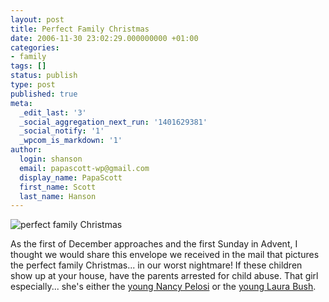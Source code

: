 ```yaml
---
layout: post
title: Perfect Family Christmas
date: 2006-11-30 23:02:29.000000000 +01:00
categories:
- family
tags: []
status: publish
type: post
published: true
meta:
  _edit_last: '3'
  _social_aggregation_next_run: '1401629381'
  _social_notify: '1'
  _wpcom_is_markdown: '1'
author:
  login: shanson
  email: papascott-wp@gmail.com
  display_name: PapaScott
  first_name: Scott
  last_name: Hanson
---
```

<p><img src="https://res.cloudinary.com/papascott/image/upload/wordpress/wp-content/uploads/2006/11/perfect_family_christmas.jpg" alt="perfect family Christmas" /></p>
<p>As the first of December approaches and the first Sunday in Advent, I thought we would share this envelope we received in the mail that pictures the perfect family Christmas... in our worst nightmare! If these children show up at your house, have the parents arrested for child abuse. That girl especially... she's either the <a href="http://www.wonkette.com/politics/capitol-hill/congressional-catfight-harris-vs-pelosi-175045.php">young Nancy Pelosi</a> or the <a href="http://www.wonkette.com/politics/halloween/chilling-cocktobers-house-of-representatives-211355.php">young Laura Bush</a>.</p>
